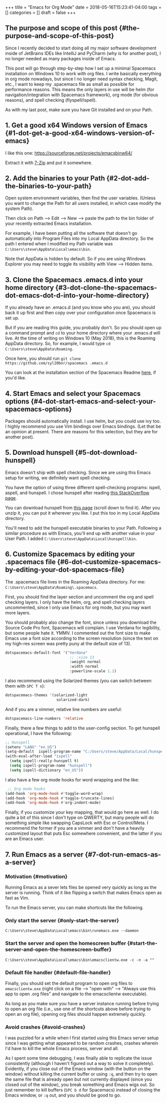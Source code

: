 +++
title = "Emacs for Org Mode"
date = 2018-05-16T15:23:41-04:00
tags = []
categories = []
draft = false
+++

[//]: # (tags = ["workflow", "org mode"], categories = ["Computers/Software", "Productivity/Efficiency"])

## The purpose and scope of this post {#the-purpose-and-scope-of-this-post}

Since I recently decided to start doing all my major software development inside of JetBrains IDEs like IntelliJ and PyCharm (why is for another post), I no longer needed as many packages inside of Emacs.

This post will go through step-by-step how I set up a minimal Spacemacs installation on Windows 10 to work with org files. I write basically everything in org mode nowadays, but since I no longer need syntax checking, Magit, etc., I want to keep my .spacemacs file as small as possible for performance reasons. This means the only layers in use will be helm (for navigation/integration with Spacemacs framework), org mode (for obvious reasons), and spell checking (flyspell/ispell).

As with my last post, make sure you have Git installed and on your Path.


## 1. Get a good x64 Windows version of Emacs {#1-dot-get-a-good-x64-windows-version-of-emacs}

I like this one: <https://sourceforge.net/projects/emacsbinw64/>

Extract it with [7-Zip](https://www.7-zip.org/) and put it somewhere.


## 2. Add the binaries to your Path {#2-dot-add-the-binaries-to-your-path}

Open system environment variables, then find the user variables. (Unless you want to change the Path for all users installed, in which case modify the system Path).

Then click on Path --> Edit --> New --> paste the path to the bin folder of your recently extracted Emacs installation.

For example, I have been putting all the software that doesn't go automatically into Program Files into my Local AppData directory. So the path I entered when I modified my Path variable was `C:\Users\steve\AppData\Local\emacs\bin`.

Note that AppData is hidden by default. So if you are using Windows Explorer you may need to toggle its visibility with View --> Hidden items.


## 3. Clone the Spacemacs .emacs.d into your home directory {#3-dot-clone-the-spacemacs-dot-emacs-dot-d-into-your-home-directory}

If you already have an .emacs.d (and you know who you are), you should back it up first and then copy over your configuration once Spacemacs is set up.

But if you are reading this guide, you probably don't. So you should open up a command prompt and `cd` to your home directory where your .emacs.d will live. At the time of writing on Windows 10 (May 2018), this is the Roaming AppData directory. So, for example, I would type `cd C:\Users\steve\AppData\Roaming`.

Once here, you should run `git clone https://github.com/syl20bnr/spacemacs .emacs.d`

You can look at the installation section of the Spacemacs Readme [here](https://github.com/syl20bnr/spacemacs#install), if you'd like.


## 4. Start Emacs and select your Spacemacs options {#4-dot-start-emacs-and-select-your-spacemacs-options}

Packages should automatically install. I use helm, but you could use ivy too. I highly recommend you use Vim bindings over Emacs bindings. (Let that be an opinion at present. There are reasons for this selection, but they are for another post).


## 5. Download hunspell {#5-dot-download-hunspell}

Emacs doesn't ship with spell checking. Since we are using this Emacs setup for writing, we definitely want spell checking.

You have the option of using three different spell-checking programs: ispell, aspell, and hunspell. I chose hunspell after reading [this StackOverflow page](https://emacs.stackexchange.com/a/28352).

You can download hunspell from [this page](https://sourceforge.net/projects/ezwinports/files/?source=navbar) (scroll down to find it). After you unzip it, you can put it wherever you like. I put this too in my Local AppData directory.

You'll need to add the hunspell executable binaries to your Path. Following a similar procedure as with Emacs, you'll end up with another value in your User Path. I added `C:\Users\steve\AppData\Local\hunspell\bin`.


## 6. Customize Spacemacs by editing your .spacemacs file {#6-dot-customize-spacemacs-by-editing-your-dot-spacemacs-file}

The .spacemacs file lives in the Roaming AppData directory. For me: `C:\Users\steve\AppData\Roaming\.spacemacs`.

First, you should find the layer section and uncomment the org and spell checking layers. I only have the helm, org, and spell checking layers uncommented, since I only use Emacs for org mode, but you may want more layers.

You should probably also change the font, since unless you download the Source Code Pro font, Spacemacs will complain. I use Verdana for legibility, but some people hate it. YMMV. I commented out the font size to make Emacs use a font size according to the screen resolution (since the text on my high-res screen was pretty puny at the default size of 13).

```lisp
dotspacemacs-default-font '("Verdana"
                             ;; :size 13
                             :weight normal
                             :width normal
                             :powerline-scale 1.1)
```

I also recommend using the Solarized themes (you can switch between them with `SPC T n`):

```lisp
dotspacemacs-themes '(solarized-light
                       solarized-dark)
```

And if you are a vimmer, relative line numbers are useful:

```lisp
dotspacemacs-line-numbers 'relative
```

Finally, there a few things to add to the user-config section. To get hunspell operational, I have the following:

```lisp
;; Hunspell
(setenv "LANG" "en_US")
(setq-default  ispell-program-name "C:/Users/steve/AppData/Local/hunspell/bin/hunspell.exe")
(with-eval-after-load "ispell"
  (setq ispell-really-hunspell t)
  (setq ispell-program-name "hunspell")
  (setq ispell-dictionary "en_US"))
```

I also have a few org mode hooks for word wrapping and the like:

```lisp
 ;; Org mode hooks
(add-hook 'org-mode-hook #'toggle-word-wrap)
(add-hook 'org-mode-hook #'toggle-truncate-lines)
(add-hook 'org-mode-hook #'org-indent-mode)
```

Finally, if you customize your key mapping, that would go here as well. I do quite a bit of this since I don't type on QWERTY, but many people will do something simple like swapping CapsLock with Esc or Control/Meta. I recommend the former if you are a vimmer and don't have a heavily customized layout that puts Esc somewhere convenient, and the latter if you are an Emacs user.


## 7. Run Emacs as a server {#7-dot-run-emacs-as-a-server}


### Motivation {#motivation}

Running Emacs as a sever lets files be opened very quickly as long as the server is running. Think of it like flipping a switch that makes Emacs open as fast as Vim.

To run the Emacs server, you can make shortcuts like the following.


### Only start the server {#only-start-the-server}

`C:\Users\steve\AppData\Local\emacs\bin\runemacs.exe --daemon`


### Start the server and open the homescreen buffer {#start-the-server-and-open-the-homescreen-buffer}

`C:\Users\steve\AppData\Local\emacs\bin\emacsclientw.exe -c -n -a ""`


### Default file handler {#default-file-handler}

Finally, you should set the default program to open org files to `emacsclientw.exe` (right click on a file --> "open with" --> "Always use this app to open .org files" and navigate to the emacsclientw executable).

As long as you make sure you have a server instance running before trying to open an org file (i.e., use one of the shortcuts above before trying to open an org file), opening org files should happen extremely quickly.


### Avoid crashes {#avoid-crashes}

I was puzzled for a while when I first started using this Emacs server setup since I was getting what appeared to be random crashes, crashes wherein I'd have to kill the whole Emacs process, server and all.

As I spent some time debugging, I was finally able to replicate the issue consistently (although I haven't figured out a way to solve it completely). Evidently, if you close out of the Emacs window (with the button on the window) without killing the current buffer or using `:q`, and then try to open the same file that is already open but not currently displayed (since you closed out of the window), you break something and Emacs wigs out. So just remember to kill buffers (`SPC b d` for Spacemacs) instead of closing the Emacs window, or `:q` out, and you should be good to go.

